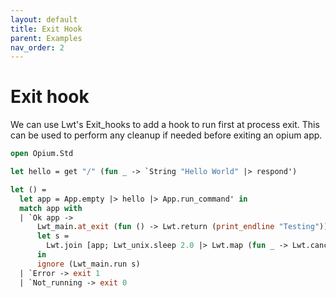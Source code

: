 ```yaml
---
layout: default
title: Exit Hook
parent: Examples
nav_order: 2
---
```


# Exit hook

We can use Lwt's Exit_hooks to add a hook to run first at process exit. This can be used to perform any cleanup if needed before exiting an opium app.

```ocaml
open Opium.Std

let hello = get "/" (fun _ -> `String "Hello World" |> respond')

let () =
  let app = App.empty |> hello |> App.run_command' in
  match app with
  | `Ok app ->
      Lwt_main.at_exit (fun () -> Lwt.return (print_endline "Testing")) ;
      let s =
        Lwt.join [app; Lwt_unix.sleep 2.0 |> Lwt.map (fun _ -> Lwt.cancel app)]
      in
      ignore (Lwt_main.run s)
  | `Error -> exit 1
  | `Not_running -> exit 0
```

